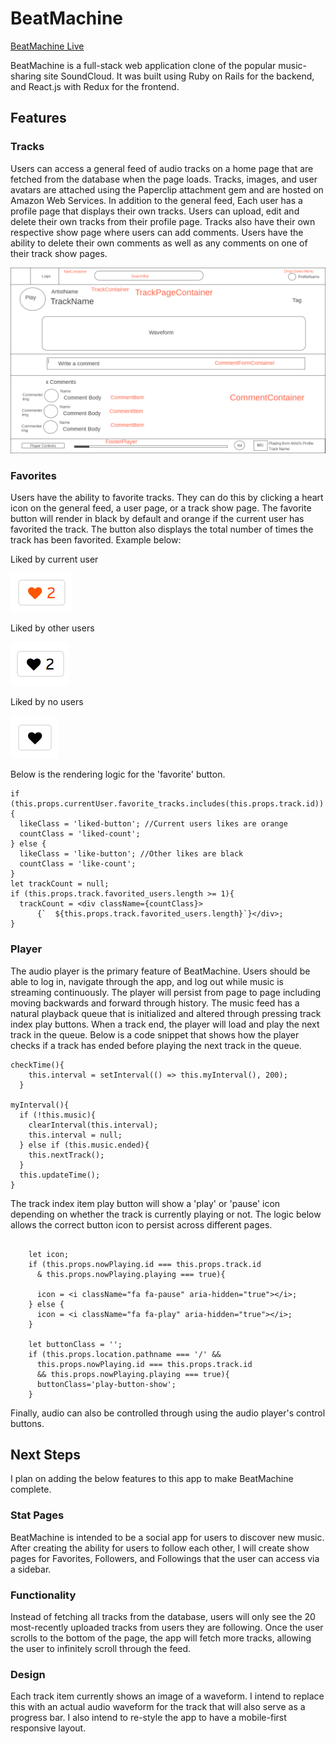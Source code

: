 # BeatMachine

[BeatMachine Live][heroku]

[heroku]: https://thebeatmachine.herokuapp.com

BeatMachine is a full-stack web application clone of the popular music-sharing site SoundCloud. It was built using Ruby on Rails for the backend, and React.js with Redux for the frontend.

## Features

### Tracks

Users can access a general feed of audio tracks on a home page that are fetched from the database when the page loads. Tracks, images, and user avatars are attached using the Paperclip attachment gem and are hosted on Amazon Web Services. In addition to the general feed, Each user has a profile page that displays their own tracks. Users can upload, edit and delete their own tracks from their profile page. Tracks also have their own respective show page where users can add comments. Users have the ability to delete their own comments as well as any comments on one of their track show pages.

![image of track page](/docs/wireframes/5-Track.png)



### Favorites

Users have the ability to favorite tracks. They can do this by clicking a heart icon on the general feed, a user page, or a track show page. The favorite button will render in black by default and orange if the current user has favorited the track. The button also displays the total number of times the track has been favorited. Example below:

Liked by current user

![Liked by Current User](/docs/wireframes/favorited.png)

Liked by other users

![Liked by Other Users](/docs/wireframes/twolikes.png)

Liked by no users

![Liked by No Users](/docs/wireframes/nolikes.png)



 Below is the rendering logic for the 'favorite' button.

```
if (this.props.currentUser.favorite_tracks.includes(this.props.track.id)){
  likeClass = 'liked-button'; //Current users likes are orange
  countClass = 'liked-count';
} else {
  likeClass = 'like-button'; //Other likes are black
  countClass = 'like-count';
}
let trackCount = null;
if (this.props.track.favorited_users.length >= 1){
  trackCount = <div className={countClass}>
      {`  ${this.props.track.favorited_users.length}`}</div>;
}
```

### Player

The audio player is the primary feature of BeatMachine. Users should be able to log in, navigate through the app, and log out while music is streaming continuously. The player will persist from page to page including moving backwards and forward through history. The music feed has a natural playback queue that is initialized and altered through pressing track index play buttons. When a track end, the player will load and play the next track in the queue. Below is a code snippet that shows how the player checks if a track has ended before playing the next track in the queue.

```
checkTime(){
    this.interval = setInterval(() => this.myInterval(), 200);
  }

myInterval(){
  if (!this.music){
    clearInterval(this.interval);
    this.interval = null;
  } else if (this.music.ended){
    this.nextTrack();
  }
  this.updateTime();
}
```

 The track index item play button will show a 'play' or 'pause' icon depending on whether the track is currently playing or not. The logic below allows the correct button icon to persist across different pages.

```

    let icon;
    if (this.props.nowPlaying.id === this.props.track.id
      & this.props.nowPlaying.playing === true){

      icon = <i className="fa fa-pause" aria-hidden="true"></i>;
    } else {
      icon = <i className="fa fa-play" aria-hidden="true"></i>;
    }

    let buttonClass = '';
    if (this.props.location.pathname === '/' &&
      this.props.nowPlaying.id === this.props.track.id
      && this.props.nowPlaying.playing === true){
      buttonClass='play-button-show';
    }

```

Finally, audio can also be controlled through using the audio player's control buttons.


## Next Steps

I plan on adding the below features to this app to make BeatMachine complete.

### Stat Pages

BeatMachine is intended to be a social app for users to discover new music.  After creating the ability for users to follow each other, I will create show pages for Favorites, Followers, and Followings that the user can access via a sidebar.

### Functionality

Instead of fetching all tracks from the database, users will only see the 20 most-recently uploaded tracks from users they are following. Once the user scrolls to the bottom of the page, the app will fetch more tracks, allowing the user to infinitely scroll through the feed.

### Design

Each track item currently shows an image of a waveform. I intend to replace this with an actual audio waveform for the track that will also serve as a progress bar.  I also intend to re-style the app to have a mobile-first responsive layout.
